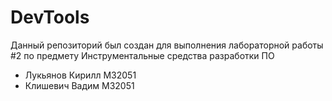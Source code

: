 # DevTools 

Данный репозиторий был создан для выполнения лабораторной работы #2 по предмету Инструментальные средства разработки ПО <br>
 - Лукьянов Кирилл M32051
 - Клишевич Вадим M32051
